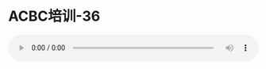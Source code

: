 # ACBC培训-36

<audio style="width: 100%;" preload="false" controls controlslist="nodownload"><source src="//cdn.wechat.edu.pl/audio/mp3/old/12124.mp3" type="audio/mpeg">Your browser does not support the audio element.</audio>


